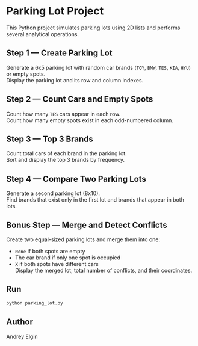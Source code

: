 
# Parking Lot Project

This Python project simulates parking lots using 2D lists and performs several analytical operations.

## Step 1 — Create Parking Lot
Generate a 6x5 parking lot with random car brands (`TOY`, `BMW`, `TES`, `KIA`, `HYU`) or empty spots.  
Display the parking lot and its row and column indexes.

## Step 2 — Count Cars and Empty Spots
Count how many `TES` cars appear in each row.  
Count how many empty spots exist in each odd-numbered column.

## Step 3 — Top 3 Brands
Count total cars of each brand in the parking lot.  
Sort and display the top 3 brands by frequency.

## Step 4 — Compare Two Parking Lots
Generate a second parking lot (8x10).  
Find brands that exist only in the first lot and brands that appear in both lots.

## Bonus Step — Merge and Detect Conflicts
Create two equal-sized parking lots and merge them into one:
- `None` if both spots are empty  
- The car brand if only one spot is occupied  
- `X` if both spots have different cars  
Display the merged lot, total number of conflicts, and their coordinates.

## Run
```bash
python parking_lot.py
````

## Author

Andrey Elgin
